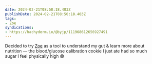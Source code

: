 ```yaml
---
date: 2024-02-21T08:50:18.403Z
publishDate: 2024-02-21T08:50:18.403Z
tags:
- Zoe
syndications:
- https://hachyderm.io/@byjp/111968612656927491
---
```


Decided to try [Zoe](/tags/zoe) as a tool to understand my gut & learn more about nutrition — the blood/glucose calibration cookie I just ate had so much sugar I feel physically high 😅
